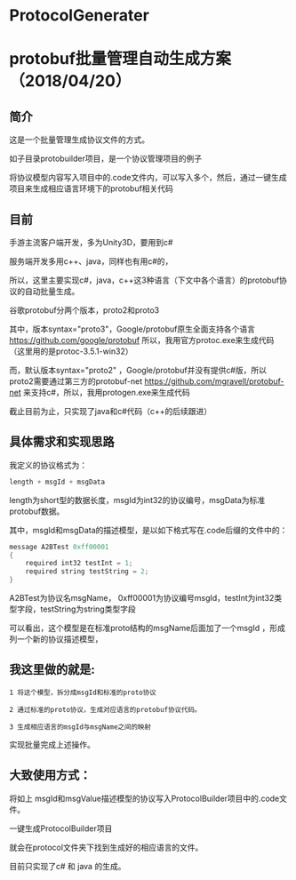 # ProtocolGenerater

protobuf批量管理自动生成方案（2018/04/20）
================================================
简介
-------------------------------------------
这是一个批量管理生成协议文件的方式。

如子目录protobuilder项目，是一个协议管理项目的例子

将协议模型内容写入项目中的.code文件内，可以写入多个，然后，通过一键生成项目来生成相应语言环境下的protobuf相关代码

目前
-----------------------------------------
手游主流客户端开发，多为Unity3D，要用到c# 

服务端开发多用c++、java，同样也有用c#的，

所以，这里主要实现c#，java，c++这3种语言（下文中各个语言）的protobuf协议的自动批量生成。

谷歌protobuf分两个版本，proto2和proto3 

其中，版本syntax="proto3"，Google/protobuf原生全面支持各个语言 https://github.com/google/protobuf 
所以，我用官方protoc.exe来生成代码（这里用的是protoc-3.5.1-win32）

而，默认版本syntax="proto2" ，Google/protobuf并没有提供c#版，所以proto2需要通过第三方的protobuf-net https://github.com/mgravell/protobuf-net 来支持c#，所以，我用protogen.exe来生成代码

截止目前为止，只实现了java和c#代码（c++的后续跟进）

具体需求和实现思路
--------------------------------------
我定义的协议格式为：
```c
length + msgId + msgData
```
length为short型的数据长度，msgId为int32的协议编号，msgData为标准protobuf数据。

其中，msgId和msgData的描述模型，是以如下格式写在.code后缀的文件中的：
```c
message A2BTest 0xff00001
{
	required int32 testInt = 1;
	required string testString = 2;
}
```
A2BTest为协议名msgName， 0xff00001为协议编号msgId，testInt为int32类型字段，testString为string类型字段

可以看出，这个模型是在标准proto结构的msgName后面加了一个msgId ，形成列一个新的协议描述模型，

我这里做的就是:
---------------------------------------------
	1 将这个模型，拆分成msgId和标准的proto协议

	2 通过标准的proto协议，生成对应语言的protobuf协议代码。

	3 生成相应语言的msgId与msgName之间的映射

实现批量完成上述操作。

大致使用方式：
----------------------------------------

将如上 msgId和msgValue描述模型的协议写入ProtocolBuilder项目中的.code文件。

一键生成ProtocolBuilder项目

就会在protocol文件夹下找到生成好的相应语言的文件。

目前只实现了c# 和 java 的生成。
